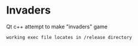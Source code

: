 # Invaders
Qt c++ attempt to make "invaders" game

`working exec file locates in /release directory`
